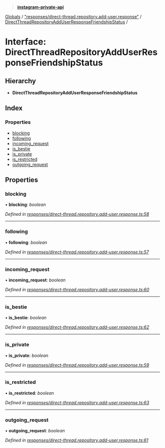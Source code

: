 > **[instagram-private-api](../README.md)**

[Globals](../README.md) / ["responses/direct-thread.repository.add-user.response"](../modules/_responses_direct_thread_repository_add_user_response_.md) / [DirectThreadRepositoryAddUserResponseFriendshipStatus](_responses_direct_thread_repository_add_user_response_.directthreadrepositoryadduserresponsefriendshipstatus.md) /

# Interface: DirectThreadRepositoryAddUserResponseFriendshipStatus

## Hierarchy

* **DirectThreadRepositoryAddUserResponseFriendshipStatus**

## Index

### Properties

* [blocking](_responses_direct_thread_repository_add_user_response_.directthreadrepositoryadduserresponsefriendshipstatus.md#blocking)
* [following](_responses_direct_thread_repository_add_user_response_.directthreadrepositoryadduserresponsefriendshipstatus.md#following)
* [incoming_request](_responses_direct_thread_repository_add_user_response_.directthreadrepositoryadduserresponsefriendshipstatus.md#incoming_request)
* [is_bestie](_responses_direct_thread_repository_add_user_response_.directthreadrepositoryadduserresponsefriendshipstatus.md#is_bestie)
* [is_private](_responses_direct_thread_repository_add_user_response_.directthreadrepositoryadduserresponsefriendshipstatus.md#is_private)
* [is_restricted](_responses_direct_thread_repository_add_user_response_.directthreadrepositoryadduserresponsefriendshipstatus.md#is_restricted)
* [outgoing_request](_responses_direct_thread_repository_add_user_response_.directthreadrepositoryadduserresponsefriendshipstatus.md#outgoing_request)

## Properties

###  blocking

• **blocking**: *boolean*

*Defined in [responses/direct-thread.repository.add-user.response.ts:58](https://github.com/dilame/instagram-private-api/blob/173bc62/src/responses/direct-thread.repository.add-user.response.ts#L58)*

___

###  following

• **following**: *boolean*

*Defined in [responses/direct-thread.repository.add-user.response.ts:57](https://github.com/dilame/instagram-private-api/blob/173bc62/src/responses/direct-thread.repository.add-user.response.ts#L57)*

___

###  incoming_request

• **incoming_request**: *boolean*

*Defined in [responses/direct-thread.repository.add-user.response.ts:60](https://github.com/dilame/instagram-private-api/blob/173bc62/src/responses/direct-thread.repository.add-user.response.ts#L60)*

___

###  is_bestie

• **is_bestie**: *boolean*

*Defined in [responses/direct-thread.repository.add-user.response.ts:62](https://github.com/dilame/instagram-private-api/blob/173bc62/src/responses/direct-thread.repository.add-user.response.ts#L62)*

___

###  is_private

• **is_private**: *boolean*

*Defined in [responses/direct-thread.repository.add-user.response.ts:59](https://github.com/dilame/instagram-private-api/blob/173bc62/src/responses/direct-thread.repository.add-user.response.ts#L59)*

___

###  is_restricted

• **is_restricted**: *boolean*

*Defined in [responses/direct-thread.repository.add-user.response.ts:63](https://github.com/dilame/instagram-private-api/blob/173bc62/src/responses/direct-thread.repository.add-user.response.ts#L63)*

___

###  outgoing_request

• **outgoing_request**: *boolean*

*Defined in [responses/direct-thread.repository.add-user.response.ts:61](https://github.com/dilame/instagram-private-api/blob/173bc62/src/responses/direct-thread.repository.add-user.response.ts#L61)*